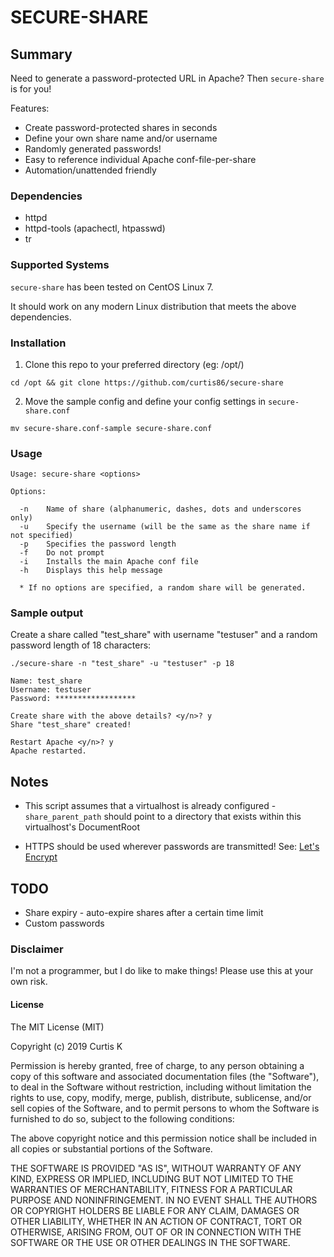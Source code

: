 # SECURE-SHARE

## Summary

Need to generate a password-protected URL in Apache? Then `secure-share` is for you!

Features:

 * Create password-protected shares in seconds
 * Define your own share name and/or username
 * Randomly generated passwords!
 * Easy to reference individual Apache conf-file-per-share 
 * Automation/unattended friendly

### Dependencies

 * httpd
 * httpd-tools (apachectl, htpasswd)
 * tr

### Supported Systems

`secure-share` has been tested on CentOS Linux 7.

It should work on any modern Linux distribution that meets the above dependencies.

### Installation

1. Clone this repo to your preferred directory (eg: /opt/)

`cd /opt && git clone https://github.com/curtis86/secure-share`

2. Move the sample config and define your config settings in `secure-share.conf`

`mv secure-share.conf-sample secure-share.conf`


### Usage

```
Usage: secure-share <options>

Options:

  -n    Name of share (alphanumeric, dashes, dots and underscores only)
  -u    Specify the username (will be the same as the share name if not specified)
  -p    Specifies the password length
  -f    Do not prompt
  -i    Installs the main Apache conf file
  -h    Displays this help message

  * If no options are specified, a random share will be generated.
```

### Sample output

Create a share called "test_share" with username "testuser" and a random password length of 18 characters:

```
./secure-share -n "test_share" -u "testuser" -p 18

Name: test_share
Username: testuser
Password: ******************

Create share with the above details? <y/n>? y
Share "test_share" created!

Restart Apache <y/n>? y
Apache restarted.
```

## Notes

 * This script assumes that a virtualhost is already configured - `share_parent_path` should point to a directory that exists within this virtualhost's DocumentRoot

 * HTTPS should be used wherever passwords are transmitted! See: [Let's Encrypt](https://letsencrypt.org/)

## TODO

  * Share expiry - auto-expire shares after a certain time limit
  * Custom passwords

### Disclaimer

I'm not a programmer, but I do like to make things! Please use this at your own risk.

#### License

The MIT License (MIT)

Copyright (c) 2019 Curtis K

Permission is hereby granted, free of charge, to any person obtaining a copy of this software and associated documentation files (the "Software"), to deal in the Software without restriction, including without limitation the rights to use, copy, modify, merge, publish, distribute, sublicense, and/or sell copies of the Software, and to permit persons to whom the Software is furnished to do so, subject to the following conditions:

The above copyright notice and this permission notice shall be included in all copies or substantial portions of the Software.

THE SOFTWARE IS PROVIDED "AS IS", WITHOUT WARRANTY OF ANY KIND, EXPRESS OR IMPLIED, INCLUDING BUT NOT LIMITED TO THE WARRANTIES OF MERCHANTABILITY, FITNESS FOR A PARTICULAR PURPOSE AND NONINFRINGEMENT. IN NO EVENT SHALL THE AUTHORS OR COPYRIGHT HOLDERS BE LIABLE FOR ANY CLAIM, DAMAGES OR OTHER LIABILITY, WHETHER IN AN ACTION OF CONTRACT, TORT OR OTHERWISE, ARISING FROM, OUT OF OR IN CONNECTION WITH THE SOFTWARE OR THE USE OR OTHER DEALINGS IN THE SOFTWARE.
